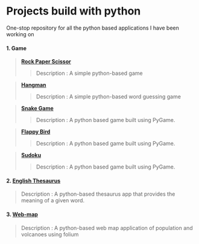 # Projects build with python

One-stop repository for all the python based applications I have been working on
#### 1. Game
> **[Rock Paper Scissor](https://github.com/Subathra19/rock_paper_scissor)**
  >> Description : A simple python-based game  

> **[Hangman](https://github.com/Subathra19/hangman)**
  >> Description : A simple python-based word guessing game  

>  **[Snake Game](https://github.com/Subathra19/snakegame)**
  >> Description : A python based game built using PyGame.

>  **[Flappy Bird](https://github.com/Subathra19/flappybird)**
  >> Description : A python based game built using PyGame.

>  **[Sudoku](https://github.com/Subathra19/py_sudoku)**
  >> Description : A python based game built using PyGame.




#### 2. [English Thesaurus](https://github.com/Subathra19/py_theasurus)
> Description : A python-based thesaurus app that provides the meaning of a given word. 

#### 3. [Web-map](https://github.com/Subathra19/py_webmap)
> Description : A python-based web map application of population and volcanoes using folium
